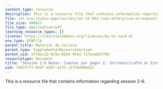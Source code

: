 ```yaml
---
content_type: resource
description: This is a resource file that contains information regarding session 2-6.
file: /ol-ocw-studio-app/courses/res-16-001-lean-enterprise-en-espanol-january-iap-2012/7b837cf702df4267d133c2754440ed25_MITRES_16_001IAP12_2-6_Ap1.pdf
file_size: 498423
file_type: application/pdf
learning_resource_types: []
license: https://creativecommons.org/licenses/by-nc-sa/4.0/
ocw_type: OCWFile
parent_title: Material de lectura
parent_type: SupplementalResourceSection
parent_uid: ef18ac22-9c5e-626d-97e2-727ecab6ff99
resourcetype: Document
title: "Session 2-6 Notes: Cuentas por pagar I: Introducci\xF3n al Estudio del caso"
uid: 7b837cf7-02df-4267-d133-c2754440ed25
---
```

This is a resource file that contains information regarding session 2-6.